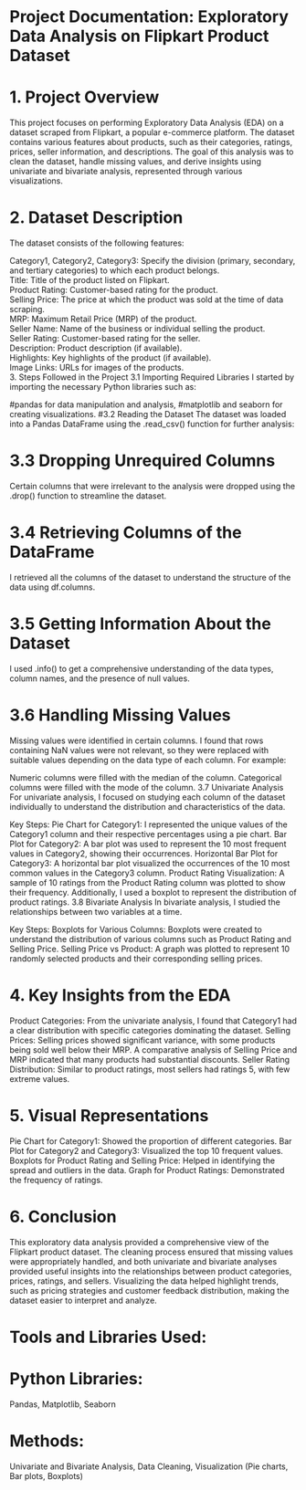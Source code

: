 # Project Documentation: Exploratory Data Analysis on Flipkart Product Dataset

# 1. Project Overview
This project focuses on performing Exploratory Data Analysis (EDA) on a dataset scraped from Flipkart, a popular e-commerce platform. The dataset contains various features about products, such as their categories, ratings, prices, seller information, and descriptions. The goal of this analysis was to clean the dataset, handle missing values, and derive insights using univariate and bivariate analysis, represented through various visualizations.

# 2. Dataset Description
The dataset consists of the following features:

Category1, Category2, Category3: Specify the division (primary, secondary, and tertiary categories) to which each product belongs.<br>
Title: Title of the product listed on Flipkart.<br>
Product Rating: Customer-based rating for the product.<br>
Selling Price: The price at which the product was sold at the time of data scraping.<br>
MRP: Maximum Retail Price (MRP) of the product.<br>
Seller Name: Name of the business or individual selling the product.<br>
Seller Rating: Customer-based rating for the seller.<br>
Description: Product description (if available).<br>
Highlights: Key highlights of the product (if available).<br>
Image Links: URLs for images of the products.<br>
3. Steps Followed in the Project
3.1 Importing Required Libraries
I started by importing the necessary Python libraries such as:

#pandas for data manipulation and analysis,
#matplotlib and seaborn for creating visualizations.
#3.2 Reading the Dataset
The dataset was loaded into a Pandas DataFrame using the .read_csv() function for further analysis:

# 3.3 Dropping Unrequired Columns
Certain columns that were irrelevant to the analysis were dropped using the .drop() function to streamline the dataset.

# 3.4 Retrieving Columns of the DataFrame
I retrieved all the columns of the dataset to understand the structure of the data using df.columns.

# 3.5 Getting Information About the Dataset
I used .info() to get a comprehensive understanding of the data types, column names, and the presence of null values.

# 3.6 Handling Missing Values
Missing values were identified in certain columns. I found that rows containing NaN values were not relevant, so they were replaced with suitable values depending on the data type of each column. For example:<br>

Numeric columns were filled with the median of the column.
Categorical columns were filled with the mode of the column.
3.7 Univariate Analysis
For univariate analysis, I focused on studying each column of the dataset individually to understand the distribution and characteristics of the data.

Key Steps:
Pie Chart for Category1: I represented the unique values of the Category1 column and their respective percentages using a pie chart.
Bar Plot for Category2: A bar plot was used to represent the 10 most frequent values in Category2, showing their occurrences.
Horizontal Bar Plot for Category3: A horizontal bar plot visualized the occurrences of the 10 most common values in the Category3 column.
Product Rating Visualization: A sample of 10 ratings from the Product Rating column was plotted to show their frequency. Additionally, I used a boxplot to represent the distribution of product ratings.
3.8 Bivariate Analysis
In bivariate analysis, I studied the relationships between two variables at a time.

Key Steps:
Boxplots for Various Columns: Boxplots were created to understand the distribution of various columns such as Product Rating and Selling Price.
Selling Price vs Product: A graph was plotted to represent 10 randomly selected products and their corresponding selling prices.

# 4. Key Insights from the EDA
Product Categories: From the univariate analysis, I found that Category1 had a clear distribution with specific categories dominating the dataset.
Selling Prices: Selling prices showed significant variance, with some products being sold well below their MRP. A comparative analysis of Selling Price and MRP indicated that many products had substantial discounts.
Seller Rating Distribution: Similar to product ratings, most sellers had ratings 5, with few extreme values.

# 5. Visual Representations
Pie Chart for Category1: Showed the proportion of different categories.
Bar Plot for Category2 and Category3: Visualized the top 10 frequent values.
Boxplots for Product Rating and Selling Price: Helped in identifying the spread and outliers in the data.
Graph for Product Ratings: Demonstrated the frequency of ratings.

# 6. Conclusion
This exploratory data analysis provided a comprehensive view of the Flipkart product dataset. The cleaning process ensured that missing values were appropriately handled, and both univariate and bivariate analyses provided useful insights into the relationships between product categories, prices, ratings, and sellers. Visualizing the data helped highlight trends, such as pricing strategies and customer feedback distribution, making the dataset easier to interpret and analyze.

# Tools and Libraries Used:
# Python Libraries:
Pandas, Matplotlib, Seaborn
# Methods: 
Univariate and Bivariate Analysis, Data Cleaning, Visualization (Pie charts, Bar plots, Boxplots)
